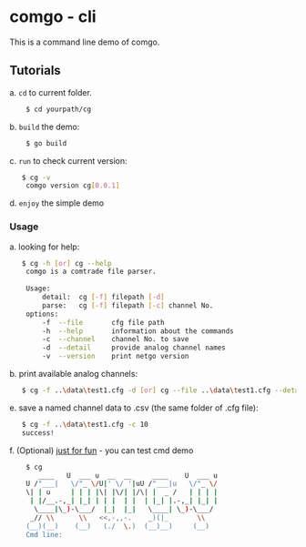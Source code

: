 # comgo - cli
This is a command line demo of comgo.

## Tutorials

a. `cd` to current folder.
```sh
    $ cd yourpath/cg
```

b. `build` the demo:
```sh
    $ go build
```
c. `run` to check current version:

```sh
   $ cg -v
    comgo version cg[0.0.1]
```

d. `enjoy` the simple demo

### Usage

a. looking for help:

```sh
   $ cg -h [or] cg --help
    comgo is a comtrade file parser.
        
    Usage:
        detail:  cg [-f] filepath [-d]
        parse:   cg [-f] filepath [-c] channel No.
    options:
        -f	--file		 cfg file path
        -h	--help		 information about the commands
        -c	--channel	 channel No. to save
        -d	--detail	 provide analog channel names
        -v	--version	 print netgo version
```

b. print available analog channels:

```sh
   $ cg -f ..\data\test1.cfg -d [or] cg --file ..\data\test1.cfg --detail 
```

e. save a named channel data to .csv (the same folder of .cfg file):

```sh
   $ cg -f ..\data\test1.cfg -c 10
   success!
```
f. (Optional) [just for fun](http://patorjk.com/software/taag/#p=display&f=Isometric3&t=comgo) - you can test cmd demo
  
```sh
    $ cg
       ____   U  ___ u  __  __     ____    U  ___ u 
    U /"___|   \/"_ \/U|' \/ '|uU /"___|u   \/"_ \/ 
    \| | u     | | | |\| |\/| |/\| |  _ /   | | | | 
     | |/__.-,_| |_| | | |  | |  | |_| |.-,_| |_| | 
      \____|\_)-\___/  |_|  |_|   \____| \_)-\___/  
     _// \\      \\   <<,-,,-.    _)(|_       \\    
    (__)(__)    (__)   (./  \.)  (__)__)     (__) 
    Cmd line:
```